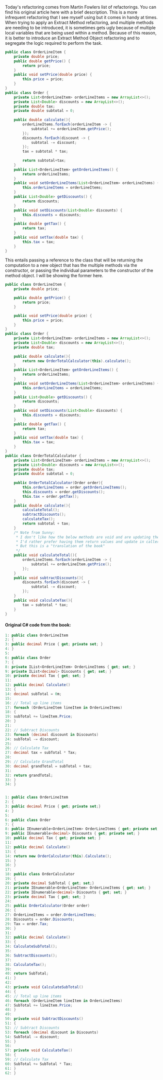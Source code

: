 Today's refactoring comes from Martin Fowlers list of refactorings. You can find his original article here
with a brief description.
This is a more infrequent refactoring that I see myself using but it comes in handy at times. When trying to
apply an Extract Method refactoring, and multiple methods are needing to be introduced, it is sometimes
gets ugly because of multiple local variables that are being used within a method. Because of this reason, it
is better to introduce an Extract Method Object refactoring and to segregate the logic required to perform
the task.

```Java
public class OrderLineItem {
	private double price;
	public double getPrice() {
		return price;
	}
	public void setPrice(double price) {
		this.price = price;
	}
}
public class Order {
	private List<OrderLineItem> orderLineItems = new ArrayList<>();
	private List<Double> discounts = new ArrayList<>();
	private double tax;
	private double subtotal = 0;
	
	public double calculate(){
		orderLineItems.forEach(orderLineItem -> {
			subtotal += orderLineItem.getPrice();
		});
		discounts.forEach(discount -> {
			subtotal -= discount;
		});
		tax = subtotal * tax;
		
		return subtotal+tax;
	}
	public List<OrderLineItem> getOrderLineItems() {
		return orderLineItems;
	}
	public void setOrderLineItems(List<OrderLineItem> orderLineItems) {
		this.orderLineItems = orderLineItems;
	}
	public List<Double> getDiscounts() {
		return discounts;
	}
	public void setDiscounts(List<Double> discounts) {
		this.discounts = discounts;
	}
	public double getTax() {
		return tax;
	}
	public void setTax(double tax) {
		this.tax = tax;
	}
}
```
This entails passing a reference to the class that will be returning the computation to a new object that has
the multiple methods via the constructor, or passing the individual parameters to the constructor of the
method object. I will be showing the former here.
```Java
public class OrderLineItem {
	private double price;

	public double getPrice() {
		return price;
	}

	public void setPrice(double price) {
		this.price = price;
	}
}
public class Order {
	private List<OrderLineItem> orderLineItems = new ArrayList<>();
	private List<Double> discounts = new ArrayList<>();
	private double tax;
	
	public double calculate(){
		return new OrderTotalCalculator(this).calculate();
	}
	public List<OrderLineItem> getOrderLineItems() {
		return orderLineItems;
	}
	public void setOrderLineItems(List<OrderLineItem> orderLineItems) {
		this.orderLineItems = orderLineItems;
	}
	public List<Double> getDiscounts() {
		return discounts;
	}
	public void setDiscounts(List<Double> discounts) {
		this.discounts = discounts;
	}
	public double getTax() {
		return tax;
	}
	public void setTax(double tax) {
		this.tax = tax;
	}
}
public class OrderTotalCalculator {
	private List<OrderLineItem> orderLineItems = new ArrayList<>();
	private List<Double> discounts = new ArrayList<>();
	private double tax;
	private double subtotal = 0;
	
	public OrderTotalCalculator(Order order){
		this.orderLineItems = order.getOrderLineItems();
		this.discounts = order.getDiscounts();
		this.tax = order.getTax();
	}
	public double calculate(){
		calculateTotal();
		subtractDiscounts();
		calculateTax();
		return subtotal + tax;
	}
	/* Note from Sunny:
	 * I don't like how the below methods are void and are updating the members. 
	 * I'd rather prefer having them return values and update in caller. 
	 * But this is a "translation of the book"
	 */
	public void calculateTotal(){
		orderLineItems.forEach(orderLineItem -> {
			subtotal += orderLineItem.getPrice();
		});
	}
	public void subtractDiscounts(){
		discounts.forEach(discount -> {
			subtotal -= discount;
		});
	}
	public void calculateTax(){
		tax = subtotal * tax;
	}
}
```

 
 #### Original C# code from the book:
 
 ```cs
 1: public class OrderLineItem
 2: {
 3: public decimal Price { get; private set; }
 4: }
 5:
 6: public class Order
 7: {
 8: private IList<OrderLineItem> OrderLineItems { get; set; }
 9: private IList<decimal> Discounts { get; set; }
 10: private decimal Tax { get; set; }
 11:
 12: public decimal Calculate()
 13: {
 14: decimal subTotal = 0m;
 15:
 16: // Total up line items
 17: foreach (OrderLineItem lineItem in OrderLineItems)
 18: {
 19: subTotal += lineItem.Price;
 20: }
 21:
 22: // Subtract Discounts
 23: foreach (decimal discount in Discounts)
 24: subTotal -= discount;
 25:
 26: // Calculate Tax
 27: decimal tax = subTotal * Tax;
 28:
 29: // Calculate GrandTotal
 30: decimal grandTotal = subTotal + tax;
 31:
 32: return grandTotal;
 33: }
 34: }
 
 
 1: public class OrderLineItem
 2: {
 3: public decimal Price { get; private set;}
 4: }
 5:
 6: public class Order
 7: {
 8: public IEnumerable<OrderLineItem> OrderLineItems { get; private set;}
 9: public IEnumerable<decimal> Discounts { get; private set; }
 10: public decimal Tax { get; private set; } 
 11:
 12: public decimal Calculate()
 13: {
 14: return new OrderCalculator(this).Calculate();
 15: }
 16: }
 17:
 18: public class OrderCalculator
 19: {
 20: private decimal SubTotal { get; set;}
 21: private IEnumerable<OrderLineItem> OrderLineItems { get; set; }
 22: private IEnumerable<decimal> Discounts { get; set; }
 23: private decimal Tax { get; set; }
 24:
 25: public OrderCalculator(Order order)
 26: {
 27: OrderLineItems = order.OrderLineItems;
 28: Discounts = order.Discounts;
 29: Tax = order.Tax;
 30: }
 31:
 32: public decimal Calculate()
 33: {
 34: CalculateSubTotal();
 35:
 36: SubtractDiscounts();
 37:
 38: CalculateTax();
 39:
 40: return SubTotal;
 41: }
 42:
 43: private void CalculateSubTotal()
 44: {
 45: // Total up line items
 46: foreach (OrderLineItem lineItem in OrderLineItems)
 47: SubTotal += lineItem.Price;
 48: }
 49:
 50: private void SubtractDiscounts()
 51: {
 52: // Subtract Discounts
 53: foreach (decimal discount in Discounts)
 54: SubTotal -= discount;
 55: }
 56:
 57: private void CalculateTax()
 58: {
 59: // Calculate Tax
 60: SubTotal += SubTotal * Tax;
 61: }
 62: } 
 